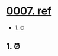 # [0007. ref](https://github.com/Tdahuyou/react/tree/main/0007.%20ref)

<!-- region:toc -->
- [1. ⏰](#1-)
<!-- endregion:toc -->

## 1. ⏰




